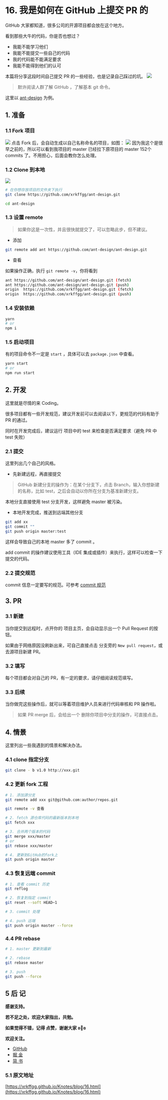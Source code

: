 # 16. 我是如何在 GitHub 上提交 PR 的

GitHub 大家都知道，很多公司的开源项目都会放在这个地方。

看到那些大牛的代码，你是否也想过？

- 我能不能学习他们
- 我能不能提交一些自己的代码
- 我的代码能不能满足要求
- 我能不能得到他们的认可

本篇将分享这段时间自己提交 PR 的一些经验，也是记录自己踩过的坑。
![](https://github.com/xrkffgg/Kimg/blob/master/blog/16/16-1.png?raw=true)

> 默许阅读人群了解 GitHub ，了解基本 git 命令。

这里以 [ant-design][1] 为例。

## 1. 准备
### 1.1 Fork 项目
![](https://github.com/xrkffgg/Kimg/blob/master/blog/16/16-2.png?raw=true)
点击 Fork 后，会自动生成以自己名称命名的项目，如图：
![](https://github.com/xrkffgg/Kimg/blob/master/blog/16/16-4.png?raw=true)
因为我这个是很早之前的，所以可以看到我项目的 master 已经拉下原项目的 master 152个 commits 了。不用担心，后面会教你怎么处理。

### 1.2 Clone 到本地
![](https://github.com/xrkffgg/Kimg/blob/master/blog/16/16-3.png?raw=true)
```bash
# 在你想存放项目的文件夹下执行
git clone https://github.com/xrkffgg/ant-design.git

cd ant-design
```

### 1.3 设置 remote
> 如果你这是一次性，并且很快就提交了，可以忽略此步，但不建议。
- 添加
```bash
git remote add ant https://github.com/ant-design/ant-design.git
```
- 查看

如果操作正确，执行 `git remote -v`，你将看到

```bash
ant	https://github.com/ant-design/ant-design.git (fetch)
ant	https://github.com/ant-design/ant-design.git (push)
origin	https://github.com/xrkffgg/ant-design.git (fetch)
origin	https://github.com/xrkffgg/ant-design.git (push)
```

### 1.4 安装依赖
```bash
yarn 
# or
npm i 
```
### 1.5 启动项目
 有的项目命令不一定是 `start` ，具体可以去 `package.json` 中查看。
```bash
yarn start
# or
npm run start
```
## 2. 开发
这里就是尽情的来 Coding。

很多项目都有一些开发规范，建议开发前可以去阅读以下，更规范的代码有助于 PR 的通过。

同时在开发完成后，建议运行 项目中的 test 来检查是否满足要求（避免 PR 中 test 失败）

### 2.1 提交
这里列出几个自己的风格。
- 先新建远程，再直接提交
> GitHub 新建分支的操作为：在某个分支下，点击 Branch，输入你想新建的名称，比如 test，之后会自动以你所在分支为基准新建分支。

本地分支直接使用 test 分支开发，这样避免 master 被污染。

- 本地开发完成，推送到远端其他分支
```bash
git add xx
git commit ""
git push origin master:test
```

这样会导致自己的本地 master 多了 commit 。

add commit 的操作建议使用工具（IDE 集成或插件）来执行，这样可以检查一下提交的代码。

### 2.2 提交规范
commit 信息一定要写的规范。可参考 [commit 规范][2]

## 3. PR 
### 3.1 新建
当你提交到远程时，点开你的 项目主页，会自动显示出一个 Pull Request 的按钮。

如果由于网络原因没刷新出来，可自己直接点击 分支旁的 `New pull request`，或去源项目新建 PR。
### 3.2 填写
每个项目都会对自己的 PR，有一定的要求，请仔细阅读规范填写。
### 3.3 后续
当你做完这些操作后，就可以等着项目维护人员来进行代码审核和 PR 操作啦。

> 如果 PR merge 后，会给出一个 删除你项目中分支的操作，可直接点击。

## 4. 情景
这里列出一些我遇到的情景和解决办法。
### 4.1 clone 指定分支
```bash
git clone - b v1.0 http://xxx.git
```
### 4.2 更新 fork 工程
```bash
# 1. 添加源分支
git remote add xxx git@github.com:author/repos.git

git remote -v 查看

# 2. fetch 源仓库代码的最新版本到本地
git fetch xxx

# 3. 合并两个版本的代码
git merge xxx/master
# or
git rebase xxx/master

# 4. 更新到GitHub的fork上
git push origin master
```
### 4.3 恢复远端 commit 

```bash
# 1. 查看 commit 历史
git reflog

# 2. 恢复到指定 commit 
git reset --soft HEAD~1

# 3. commit 处理

# 4. push 远端
git push origin master --force
```

### 4.4 PR rebase

```bash
# 1. master 更新到最新

# 2. rebase
git rebase master

# 3. push
git push --force
```

## 5 后 记
**感谢支持。**

**若不足之处，欢迎大家指出，共勉。**

**如果觉得不错，记得 点赞，谢谢大家 ʚ💖ɞ**

**欢迎关注。** 
- [GitHub](https://github.com/xrkffgg) 
- [掘 金](https://juejin.im/user/59c369496fb9a00a4843a3e2) 
- [简 书](https://www.jianshu.com/u/4ca4daac5890)

### 5.1 原文地址

[https://xrkffgg.github.io/Knotes/blog/16.html](https://xrkffgg.github.io/Knotes/blog/16.html)


[1]: https://ant.design/index-cn
[2]:https://xrkffgg.github.io/Knotes/standard/#_1-2-git-commit-%E8%A7%84%E8%8C%83